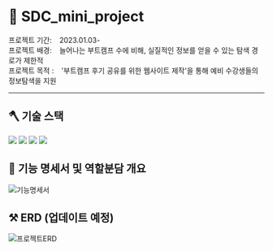 # 🔧 SDC_mini_project
프로젝트 기간:  &ensp; 2023.01.03-<br>
프로젝트 배경:  &ensp; 늘어나는 부트캠프 수에 비해, 실질적인 정보를 얻을 수 있는 탐색 경로가 제한적 <br>
프로젝트 목적 : &ensp; '부트캠프 후기 공유를 위한 웹사이트 제작'을 통해 예비 수강생들의 정보탐색을 지원 <br>


<hr>

## 🪓 기술 스택
<img src="https://img.shields.io/badge/Java-F7DF1E?style=flat-square&logo=JavaScript&logoColor=white"/></a>
<img src="https://img.shields.io/badge/SQL-A4373A?style=flat-square&logo=Microsoft Access&logoColor=white"/></a>
<img src="https://img.shields.io/badge/HTML-E34F26?style=flat-square&logo=HTML5&logoColor=white"/></a>
<img src="https://img.shields.io/badge/CSS-1572B6?style=flat-square&logo=CSS3&logoColor=white"/></a><br>


## 🔨 기능 명세서 및 역할분담 개요 <br>
![기능명세서](https://user-images.githubusercontent.com/86555104/210462532-3954a036-4413-487b-94da-9a1f2f6c09fd.PNG)

## ⚒ ERD (업데이트 예정) <br>
![프로젝트ERD](https://user-images.githubusercontent.com/86555104/210462556-f8b6c2a2-62e5-4aa8-8253-ecaf7dbd7674.PNG)
